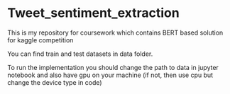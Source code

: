 # Tweet_sentiment_extraction
 This is my repository for coursework which contains BERT based solution for kaggle competition
 
 You can find train and test datasets in data folder.
 
To run the implementation you should change the path to data in jupyter notebook and also have gpu on your machine (if not, then use cpu but change the device type in code)
